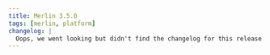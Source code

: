 ```yaml
---
title: Merlin 3.5.0
tags: [merlin, platform]
changelog: |
  Oops, we went looking but didn't find the changelog for this release 🙈
---
```

